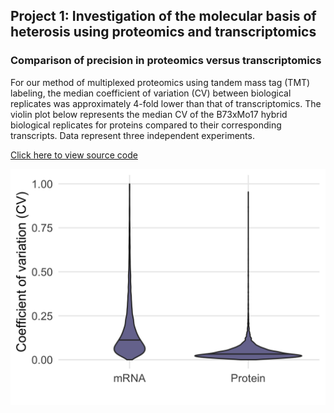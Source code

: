 ## Project 1: Investigation of the molecular basis of heterosis using proteomics and transcriptomics
### Comparison of precision in proteomics versus transcriptomics

For our method of multiplexed proteomics using tandem mass tag (TMT) labeling, the median coefficient of variation (CV) between biological replicates was approximately 4-fold lower than that of transcriptomics. The violin plot below represents the median CV of the B73xMo17 hybrid biological replicates for proteins compared to their corresponding transcripts. Data represent three independent experiments.

<a href="/coefficientofvariationrmd.html" target="_blank">Click here to view source code</a>

<img src="CoefficientVariation.png?raw=true"/>


